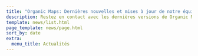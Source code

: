 ```yaml
---
title: "Organic Maps: Dernières nouvelles et mises à jour de notre équipe"
description: Restez en contact avec les dernières versions de Organic Maps, les nouvelles et les mises à jour de notre équipe
template: news/list.html
page_template: news/page.html
sort_by: date
extra:
  menu_title: Actualités
---
```

